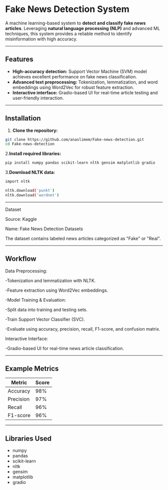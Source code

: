 # Fake News Detection System

A machine learning-based system to **detect and classify fake news articles**. Leveraging **natural language processing (NLP)** and advanced ML techniques, this system provides a reliable method to identify misinformation with high accuracy.

---

## Features

- **High-accuracy detection:** Support Vector Machine (SVM) model achieves excellent performance on fake news classification.  
- **Advanced text preprocessing:** Tokenization, lemmatization, and word embeddings using Word2Vec for robust feature extraction.  
- **Interactive interface:** Gradio-based UI for real-time article testing and user-friendly interaction.

---

## Installation

1. **Clone the repository:**

```bash
git clone https://github.com/anaslimem/Fake-news-detection.git
cd Fake-news-detection
```

2.**Install required libraries:**

```bash
pip install numpy pandas scikit-learn nltk gensim matplotlib gradio
```

3.**Download NLTK data:**

```bash
import nltk

nltk.download('punkt')
nltk.download('wordnet')
```

---
Dataset

Source: Kaggle

Name: Fake News Detection Datasets

The dataset contains labeled news articles categorized as "Fake" or "Real".

---

## Workflow

Data Preprocessing:

   -Tokenization and lemmatization with NLTK.

   -Feature extraction using Word2Vec embeddings.

   -Model Training & Evaluation:

   -Split data into training and testing sets.

   -Train Support Vector Classifier (SVC).

   -Evaluate using accuracy, precision, recall, F1-score, and confusion matrix.

Interactive Interface:

   -Gradio-based UI for real-time news article classification.

---

## Example Metrics

| Metric    | Score |
| --------- | ----- |
| Accuracy  | 98%   |
| Precision | 97%   |
| Recall    | 96%   |
| F1-score  | 96%   |

---

## Libraries Used

- numpy
- pandas
- scikit-learn
- nltk
- gensim
- matplotlib
- gradio
